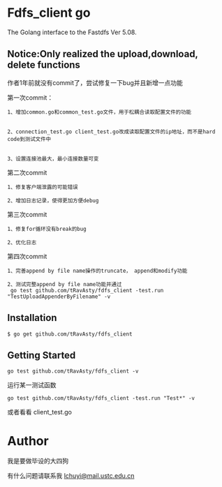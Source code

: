 # Fdfs_client go
The Golang interface to the Fastdfs Ver 5.08.
## Notice:Only realized the upload,download, delete functions
作者1年前就没有commit了，尝试修复一下bug并且新增一点功能

第一次commit：


	1、增加common.go和common_test.go文件，用于松耦合读取配置文件的功能


	2、connection_test.go client_test.go改成读取配置文件的ip地址，而不是hard code到测试文件中


	3、设置连接池最大，最小连接数量可变

第二次commit


	1、修复客户端泄露的可能错误

	2、增加日志记录，使得更加方便debug

第三次commit


	1、修复for循环没有break的bug
	
	2、优化日志
	
第四次commit


	1、完善append by file name操作的truncate， append和modify功能
	
	2、测试完整append by file name功能并通过
	 go test github.com/tRavAsty/fdfs_client -test.run "TestUploadAppenderByFilename" -v

## Installation

	$ go get github.com/tRavAsty/fdfs_client
	
## Getting Started

	go test github.com/tRavAsty/fdfs_client -v

 运行某一测试函数
 
 	go test github.com/tRavAsty/fdfs_client -test.run "Test*" -v

 或者看看 client_test.go

# Author
 我是要做毕设的大四狗
 
 有什么问题请联系我 lchuyi@mail.ustc.edu.cn
